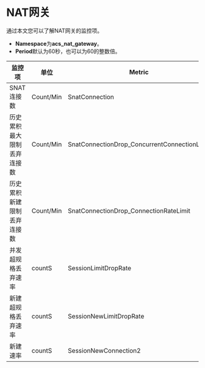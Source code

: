 # NAT网关

通过本文您可以了解NAT网关的监控项。

-   **Namespace**为**acs\_nat\_gateway**。
-   **Period**默认为60秒，也可以为60的整数倍。

|监控项|单位|Metric|Dimensions|Statistics|
|---|--|------|----------|----------|
|SNAT连接数|Count/Min|SnatConnection|userId、instanceId|Maximum|
|历史累积最大限制丢弃连接数|Count/Min|SnatConnectionDrop\_ConcurrentConnectionLimit|userId、instanceId|Maximum|
|历史累积新建限制丢弃连接数|Count/Min|SnatConnectionDrop\_ConnectionRateLimit|userId、instanceId|Maximum|
|并发超规格丢弃速率|countS|SessionLimitDropRate|userId、instanceId|Value|
|新建超规格丢弃速率|countS|SessionNewLimitDropRate|userId、instanceId|Value|
|新建速率|countS|SessionNewConnection2|userId、instanceId|Value|

